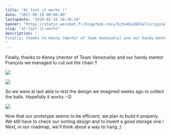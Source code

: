 ```yaml
---
title: "At last it works !"
date: "2017-05-19 00:00:00"
lastupdate: "2019-01-19 10:30:34"
banner: "https://static.werobot.fr/blog/bob-ross/5c3e46a2665a7/original.jpg"
slug: "at-last-it-works"
description: " 
Finally, thanks to Kenny (mentor of Team Venezuela) and our handy mentor François we managed tu cut out the chain !!
"
---
```

Finally, thanks to Kenny (mentor of Team Venezuela) and our handy mentor François we managed tu cut out the chain !!

![](https://static.werobot.fr/blog/bob-ross/5c3e46a2665a7/50.jpg)

![](https://static.werobot.fr/blog/bob-ross/5c3e46a354c46/50.jpg)

So we were at last able to test the design we imagined weeks ago to collect the balls. Hopefully it works :-D

![](https://static.werobot.fr/blog/bob-ross/5c3e46a3c5ba7/50.jpg)

Now that our prototype seems to be efficient, we plan to build it properly.
We still have to check our sorting design and to invent a good storage one !
Next, in our roadmap, we'll think about a way to hang ;)
    